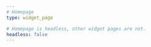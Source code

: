 ```yaml
---
# Homepage
type: widget_page

# Homepage is headless, other widget pages are not.
headless: false
---
```



